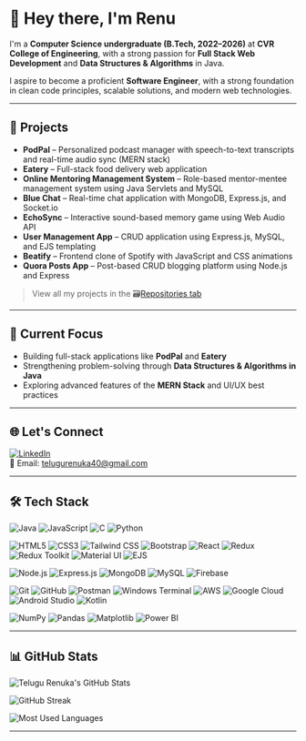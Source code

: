 # 👋 Hey there, I'm Renu

I'm a **Computer Science undergraduate (B.Tech, 2022–2026)** at **CVR College of Engineering**, with a strong passion for **Full Stack Web Development** and **Data Structures & Algorithms** in Java.

I aspire to become a proficient **Software Engineer**, with a strong foundation in clean code principles, scalable solutions, and modern web technologies.

---

## 💼 Projects

- **PodPal** – Personalized podcast manager with speech-to-text transcripts and real-time audio sync (MERN stack)  
- **Eatery** – Full-stack food delivery web application  
- **Online Mentoring Management System** – Role-based mentor-mentee management system using Java Servlets and MySQL  
- **Blue Chat** – Real-time chat application with MongoDB, Express.js, and Socket.io  
- **EchoSync** – Interactive sound-based memory game using Web Audio API  
- **User Management App** – CRUD application using Express.js, MySQL, and EJS templating  
- **Beatify** – Frontend clone of Spotify with JavaScript and CSS animations  
- **Quora Posts App** – Post-based CRUD blogging platform using Node.js and Express

> View all my projects in the 🗃[Repositories tab](https://github.com/Renu-telugu?tab=repositories)

---

## 🎯 Current Focus

- Building full-stack applications like **PodPal** and **Eatery**  
- Strengthening problem-solving through **Data Structures & Algorithms in Java**  
- Exploring advanced features of the **MERN Stack** and UI/UX best practices  

---

## 🌐 Let's Connect

[![LinkedIn](https://img.shields.io/badge/LinkedIn-blue?logo=linkedin&logoColor=white)](https://www.linkedin.com/in/telugu-renuka-a26166264/)  
📩 Email: telugurenuka40@gmail.com

---

## 🛠️ Tech Stack

![Java](https://img.shields.io/badge/Java-007396?logo=java&logoColor=white)
![JavaScript](https://img.shields.io/badge/JavaScript-F7DF1E?logo=javascript&logoColor=black)
![C](https://img.shields.io/badge/C-A8B9CC?logo=c&logoColor=black)
![Python](https://img.shields.io/badge/Python-3776AB?logo=python&logoColor=white)

![HTML5](https://img.shields.io/badge/HTML5-E34F26?logo=html5&logoColor=white)
![CSS3](https://img.shields.io/badge/CSS3-1572B6?logo=css3&logoColor=white)
![Tailwind CSS](https://img.shields.io/badge/Tailwind_CSS-06B6D4?logo=tailwind-css&logoColor=white)
![Bootstrap](https://img.shields.io/badge/Bootstrap-7952B3?logo=bootstrap&logoColor=white)
![React](https://img.shields.io/badge/React-61DAFB?logo=react&logoColor=black)
![Redux](https://img.shields.io/badge/Redux-764ABC?logo=redux&logoColor=white)
![Redux Toolkit](https://img.shields.io/badge/Redux_Toolkit-593D88?logo=redux&logoColor=white)
![Material UI](https://img.shields.io/badge/Material_UI-007FFF?logo=mui&logoColor=white)
![EJS](https://img.shields.io/badge/EJS-3178C6?logo=ejs&logoColor=white)

![Node.js](https://img.shields.io/badge/Node.js-339933?logo=node.js&logoColor=white)
![Express.js](https://img.shields.io/badge/Express.js-000000?logo=express&logoColor=white) 
![MongoDB](https://img.shields.io/badge/MongoDB-4EA94B?logo=mongodb&logoColor=white)
![MySQL](https://img.shields.io/badge/MySQL-4479A1?logo=mysql&logoColor=white)
![Firebase](https://img.shields.io/badge/Firebase-FFCA28?logo=firebase&logoColor=black)

![Git](https://img.shields.io/badge/Git-F05032?logo=git&logoColor=white)
![GitHub](https://img.shields.io/badge/GitHub-181717?logo=github&logoColor=white)
![Postman](https://img.shields.io/badge/Postman-FF6C37?logo=postman&logoColor=white)
![Windows Terminal](https://img.shields.io/badge/Windows_Terminal-4D4D4D?logo=windows-terminal&logoColor=white)
![AWS](https://img.shields.io/badge/AWS-232F3E?logo=amazon-aws&logoColor=white)
![Google Cloud](https://img.shields.io/badge/Google_Cloud-4285F4?logo=google-cloud&logoColor=white)
![Android Studio](https://img.shields.io/badge/Android_Studio-3DDC84?logo=android-studio&logoColor=white)
![Kotlin](https://img.shields.io/badge/Kotlin-7F52FF?logo=kotlin&logoColor=white)

![NumPy](https://img.shields.io/badge/NumPy-013243?logo=numpy&logoColor=white)
![Pandas](https://img.shields.io/badge/Pandas-150458?logo=pandas&logoColor=white)
![Matplotlib](https://img.shields.io/badge/Matplotlib-11557C?logo=matplotlib&logoColor=white)
![Power BI](https://img.shields.io/badge/Power_BI-F2C811?logo=power-bi&logoColor=black)

---

## 📊 GitHub Stats

![Telugu Renuka's GitHub Stats](https://github-readme-stats.vercel.app/api?username=Renu-telugu&show_icons=true&theme=radical)

<img src="https://streak-stats.demolab.com?user=Renu-telugu&theme=radical" alt="GitHub Streak" />

![Most Used Languages](https://github-readme-stats.vercel.app/api/top-langs/?username=Renu-telugu&layout=compact&theme=radical)




---
